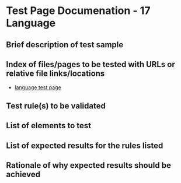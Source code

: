 # Test Page Documenation - 17 Language
## Brief description of test sample

## Index of files/pages to be tested with URLs or relative file links/locations
* [language test page](language.html)

## Test rule(s) to be validated

## List of elements to test

## List of expected results for the rules listed

## Rationale of why expected results should be achieved
